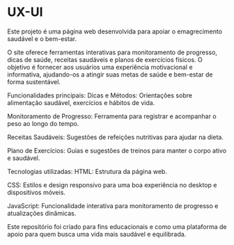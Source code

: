 # UX-UI
Este projeto é uma página web desenvolvida para apoiar o emagrecimento saudável e o bem-estar.

O site oferece ferramentas interativas para monitoramento de progresso, dicas de saúde, receitas saudáveis e planos de exercícios físicos. O objetivo é fornecer aos usuários uma experiência motivacional e informativa, ajudando-os a atingir suas metas de saúde e bem-estar de forma sustentável.

Funcionalidades principais:
Dicas e Métodos: Orientações sobre alimentação saudável, exercícios e hábitos de vida.

Monitoramento de Progresso: Ferramenta para registrar e acompanhar o peso ao longo do tempo.

Receitas Saudáveis: Sugestões de refeições nutritivas para ajudar na dieta.

Plano de Exercícios: Guias e sugestões de treinos para manter o corpo ativo e saudável.

Tecnologias utilizadas:
HTML: Estrutura da página web.

CSS: Estilos e design responsivo para uma boa experiência no desktop e dispositivos móveis.

JavaScript: Funcionalidade interativa para monitoramento de progresso e atualizações dinâmicas.

Este repositório foi criado para fins educacionais e como uma plataforma de apoio para quem busca uma vida mais saudável e equilibrada.


